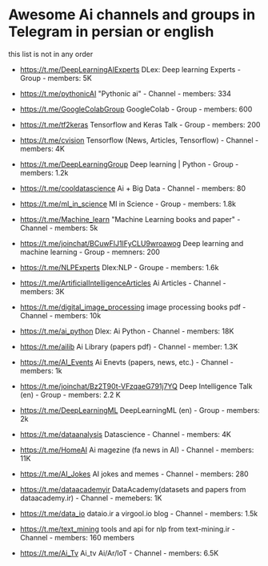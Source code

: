 # Awesome Ai channels and groups in Telegram in persian or english 

this list is not in any order 

- https://t.me/DeepLearningAIExperts DLex: Deep learning Experts - Group - members: 5K

- https://t.me/pythonicAI "Pythonic ai"  -  Channel  -  members: 334  

- https://t.me/GoogleColabGroup GoogleColab - Group -  members: 600 

- https://t.me/tf2keras Tensorflow and Keras Talk - Group - members: 200

- https://t.me/cvision Tensorflow (News, Articles, Tensorflow) - Channel - members: 4K

- https://t.me/DeepLearningGroup Deep learning | Python - Group  - members: 1.2k

- https://t.me/cooldatascience Ai + Big Data - Channel - members: 80 

- https://t.me/ml_in_science Ml in Science - Group - members: 1.8k 

- https://t.me/Machine_learn "Machine Learning books and paper" - Channel - members: 5k

- https://t.me/joinchat/BCuwFlJ1IFyCLU9wroawog Deep learning and machine learning - Group - memners: 200

- https://t.me/NLPExperts Dlex:NLP - Groupe - members: 1.6k

- https://t.me/ArtificialIntelligenceArticles Ai Articles - Channel - members: 3K

- https://t.me/digital_image_processing image processing books pdf - Channel - members: 10k

- https://t.me/ai_python Dlex: Ai Python - Channel - members: 18K

- https://t.me/ailib Ai Library (papers pdf) - Channel - member: 1.3K

- https://t.me/AI_Events Ai Enevts (papers, news, etc.) - Channel - members: 1k

- https://t.me/joinchat/Bz2T90t-VFzqaeG791j7YQ Deep Intelligence Talk (en) - Group - members: 2.2 K

- https://t.me/DeepLearningML DeepLearningML (en) - Group - members: 2k

- https://t.me/dataanalysis Datascience - Channel - members: 4K

- https://t.me/HomeAI Ai magezine (fa news in AI) - Channel - members: 11K

- https://t.me/AI_Jokes AI jokes and memes - Channel -  members: 280

- https://t.me/dataacademyir DataAcademy(datasets and papers from dataacademy.ir) - Channel -  memebers: 1K

- https://t.me/data_io dataio.ir a virgool.io blog - Channel - members: 1.5k 

- https://t.me/text_mining tools and api for nlp from text-mining.ir - Channel - members: 160 members 

- https://t.me/Ai_Tv Ai_tv Ai/Ar/IoT - Channel - members: 6.5K
